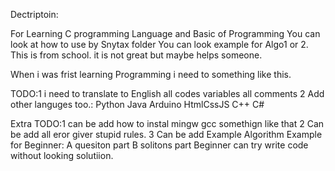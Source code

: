 Dectriptoin:

For Learning C programming Language and Basic of Programming
You can look at how to use by Snytax folder 
You can look example for Algo1 or 2.
This is from school.
it is not great but maybe helps someone.

When i was frist learning Programming i need to something like this.




TODO:1 i need to translate to English 
all codes variables
all comments
2 Add other languges too.: Python Java Arduino HtmlCssJS C++ C#

Extra TODO:1 can be add how to instal mingw gcc somethign like that
2 Can be add all eror giver stupid rules.
3 Can be add Example Algorithm Example for Beginner: A quesiton part B solitons part
Beginner can try write code without looking solutiion. 




